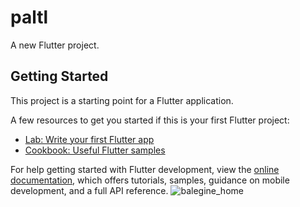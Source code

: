 # paltl

A new Flutter project.

## Getting Started

This project is a starting point for a Flutter application.

A few resources to get you started if this is your first Flutter project:

- [Lab: Write your first Flutter app](https://docs.flutter.dev/get-started/codelab)
- [Cookbook: Useful Flutter samples](https://docs.flutter.dev/cookbook)

For help getting started with Flutter development, view the
[online documentation](https://docs.flutter.dev/), which offers tutorials,
samples, guidance on mobile development, and a full API reference.
![balegine_home](https://user-images.githubusercontent.com/66380160/199621577-6fcd7ba6-d760-4904-b9b4-c38c07e24bf2.jpeg)
